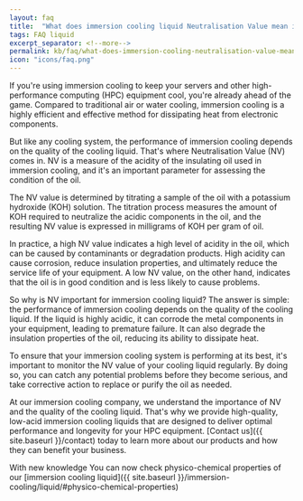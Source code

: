 ```yaml
---
layout: faq
title:  "What does immersion cooling liquid Neutralisation Value mean in practice?"
tags: FAQ liquid
excerpt_separator: <!--more-->
permalink: kb/faq/what-does-immersion-cooling-neutralisation-value-mean-in-practice.
icon: "icons/faq.png"
---
```

If you're using immersion cooling to keep your servers and other high-performance computing (HPC) equipment cool, you're already ahead of the game. Compared to traditional air or water cooling, immersion cooling is a highly efficient and effective method for dissipating heat from electronic components.
<!--more-->
But like any cooling system, the performance of immersion cooling depends on the quality of the cooling liquid. That's where Neutralisation Value (NV) comes in. NV is a measure of the acidity of the insulating oil used in immersion cooling, and it's an important parameter for assessing the condition of the oil.

The NV value is determined by titrating a sample of the oil with a potassium hydroxide (KOH) solution. The titration process measures the amount of KOH required to neutralize the acidic components in the oil, and the resulting NV value is expressed in milligrams of KOH per gram of oil.

In practice, a high NV value indicates a high level of acidity in the oil, which can be caused by contaminants or degradation products. High acidity can cause corrosion, reduce insulation properties, and ultimately reduce the service life of your equipment. A low NV value, on the other hand, indicates that the oil is in good condition and is less likely to cause problems.

So why is NV important for immersion cooling liquid? The answer is simple: the performance of immersion cooling depends on the quality of the cooling liquid. If the liquid is highly acidic, it can corrode the metal components in your equipment, leading to premature failure. It can also degrade the insulation properties of the oil, reducing its ability to dissipate heat.

To ensure that your immersion cooling system is performing at its best, it's important to monitor the NV value of your cooling liquid regularly. By doing so, you can catch any potential problems before they become serious, and take corrective action to replace or purify the oil as needed.

At our immersion cooling company, we understand the importance of NV and the quality of the cooling liquid. That's why we provide high-quality, low-acid immersion cooling liquids that are designed to deliver optimal performance and longevity for your HPC equipment. [Contact us]({{ site.baseurl }}/contact)  today to learn more about our products and how they can benefit your business.

With new knowledge You can now check physico-chemical properties of our [immersion cooling liquid]({{ site.baseurl }}/immersion-cooling/liquid/#physico-chemical-properties)
